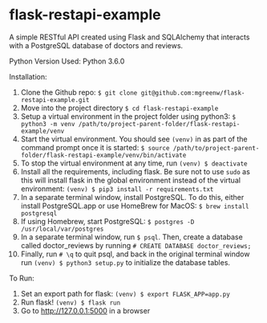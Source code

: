 # flask-restapi-example
A simple RESTful API created using Flask and SQLAlchemy that interacts with a PostgreSQL database of doctors and reviews.

Python Version Used: Python 3.6.0

Installation:

1) Clone the Github repo: `$ git clone git@github.com:mgreenw/flask-restapi-example.git`
2) Move into the project directory `$ cd flask-restapi-example`
3) Setup a virtual environment in the project folder using python3: `$ python3 -m venv /path/to/project-parent-folder/flask-restapi-example/venv`
4) Start the virtual environment. You should see `(venv)` in as part of the command prompt once it is started: `$ source /path/to/project-parent-folder/flask-restapi-example/venv/bin/activate`
5) To stop the virtual environment at any time, run `(venv) $ deactivate`
6) Install all the requirements, including flask. Be sure not to use `sudo` as this will install flask in the global environment instead of the virtual environment: `(venv) $ pip3 install -r requirements.txt`
7) In a separate terminal window, install PostgreSQL. To do this, either install PostgreSQL.app or use HomeBrew for MacOS: `$ brew install postgresql`
8) If using Homebrew, start PostgreSQL: `$ postgres -D /usr/local/var/postgres`
9) In a separate terminal window, run `$ psql`. Then, create a database called doctor_reviews by running `# CREATE DATABASE doctor_reviews;`
10) Finally, run `# \q` to quit psql, and back in the original terminal window run `(venv) $ python3 setup.py` to initialize the database tables.

To Run:

1) Set an export path for flask: `(venv) $ export FLASK_APP=app.py`
2) Run flask! `(venv) $ flask run`
3) Go to http://127.0.0.1:5000 in a browser
